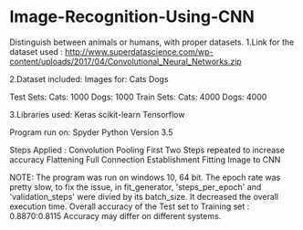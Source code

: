 # Image-Recognition-Using-CNN
Distinguish between animals or humans, with proper datasets. 
1.Link for the dataset used :
  http://www.superdatascience.com/wp-content/uploads/2017/04/Convolutional_Neural_Networks.zip

2.Dataset included:
Images for:
  Cats
  Dogs
 
Test Sets: 
  Cats: 1000
  Dogs: 1000
Train Sets: 
  Cats: 4000
  Dogs: 4000
  
3.Libraries used:
  Keras
  scikit-learn
  Tensorflow

Program run on:
  Spyder
  Python Version 3.5
  

Steps Applied :
  Convolution
  Pooling
  First Two Steps repeated to increase accuracy
  Flattening
  Full Connection Establishment
  Fitting Image to CNN


NOTE: The program was run on windows 10, 64 bit.
The epoch rate was pretty slow, to fix the issue, in fit_generator, 'steps_per_epoch' and 'validation_steps' were divied by its batch_size.
It decreased the overall execution time.
Overall accuracy of the Test set to Training set : 0.8870:0.8115
Accuracy may differ on different systems.

